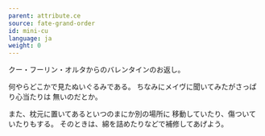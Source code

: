 ```yaml
---
parent: attribute.ce
source: fate-grand-order
id: mini-cu
language: ja
weight: 0
---
```


クー・フーリン・オルタからのバレンタインのお返し。

何やらどこかで見たぬいぐるみである。
ちなみにメイヴに聞いてみたがさっぱり心当たりは
無いのだとか。

また、枕元に置いてあるといつのまにか別の場所に
移動していたり、傷ついていたりもする。
そのときは、綿を詰めたりなどで補修してあげよう。
